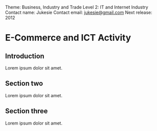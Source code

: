Theme: Business, Industry and Trade
Level 2: IT and Internet Industry
Contact name: Jukesie
Contact email: jukesie@gmail.com
Next release: 2012

# E-Commerce and ICT Activity

## Introduction

Lorem ipsum dolor sit amet.

## Section two

Lorem ipsum dolor sit amet.

## Section three

Lorem ipsum dolor sit amet.